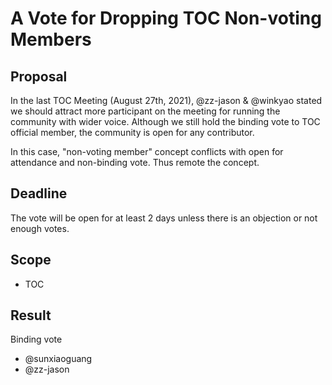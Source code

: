 # A Vote for Dropping TOC Non-voting Members

## Proposal

In the last TOC Meeting (August 27th, 2021), @zz-jason & @winkyao stated we should attract more participant on the meeting for running the community with wider voice. Although we still hold the binding vote to TOC official member, the community is open for any contributor.

In this case, "non-voting member" concept conflicts with open for attendance and non-binding vote. Thus remote the concept.

## Deadline

The vote will be open for at least 2 days unless there is an objection or not enough votes.

## Scope

* TOC

## Result

Binding vote

* @sunxiaoguang
* @zz-jason 

